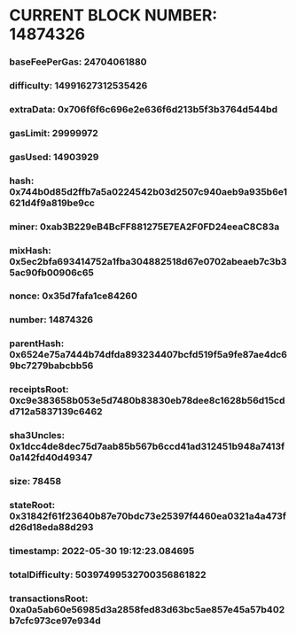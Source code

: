 # CURRENT BLOCK NUMBER: 14874326

### baseFeePerGas: 24704061880
### difficulty: 14991627312535426
### extraData: 0x706f6f6c696e2e636f6d213b5f3b3764d544bd
### gasLimit: 29999972
### gasUsed: 14903929
### hash: 0x744b0d85d2ffb7a5a0224542b03d2507c940aeb9a935b6e1621d4f9a819be9cc
### miner: 0xab3B229eB4BcFF881275E7EA2F0FD24eeaC8C83a
### mixHash: 0x5ec2bfa693414752a1fba304882518d67e0702abeaeb7c3b35ac90fb00906c65
### nonce: 0x35d7fafa1ce84260
### number: 14874326
### parentHash: 0x6524e75a7444b74dfda893234407bcfd519f5a9fe87ae4dc69bc7279babcbb56
### receiptsRoot: 0xc9e383658b053e5d7480b83830eb78dee8c1628b56d15cdd712a5837139c6462
### sha3Uncles: 0x1dcc4de8dec75d7aab85b567b6ccd41ad312451b948a7413f0a142fd40d49347
### size: 78458
### stateRoot: 0x31842f61f23640b87e70bdc73e25397f4460ea0321a4a473fd26d18eda88d293
### timestamp: 2022-05-30 19:12:23.084695
### totalDifficulty: 50397499532700356861822
### transactionsRoot: 0xa0a5ab60e56985d3a2858fed83d63bc5ae857e45a57b402b7cfc973ce97e934d
